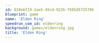 ```yaml
---
id: 810e6f19-2ae5-45cd-922b-f585d5725796
blueprint: game
name: 'Elden Ring'
speedrun_com_id: eldenring
background: games/eldenring.jpg
title: 'Elden Ring'
---
```

